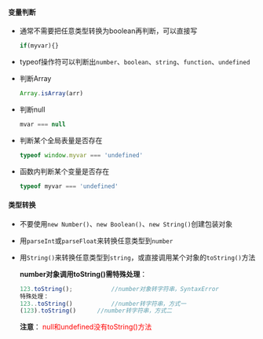 #### 变量判断

* 通常不需要把任意类型转换为boolean再判断，可以直接写 

  ```js
  if(myvar){}
  ```

* typeof操作符可以判断出`number`、`boolean`、`string`、`function`、`undefined`

* 判断Array

  ```js
  Array.isArray(arr)
  ```

* 判断null

  ```js
  mvar === null
  ```

* 判断某个全局表量是否存在

  ```js
  typeof window.myvar === 'undefined'
  ```

* 函数内判断某个变量是否存在

  ```js
  typeof myvar === 'undefined'
  ```

#### 类型转换

* 不要使用`new Number()`、`new Boolean()`、`new String()`创建包装对象

* 用`parseInt`或`parseFloat`来转换任意类型到`number`

* 用`String()`来转换任意类型到`string`，或直接调用某个对象的`toString()`方法

  **number对象调用toString()需特殊处理**：

  ```js
  123.toString();			//number对象转字符串，SyntaxError
  特殊处理：
  123..toString()			//number转字符串，方式一
  (123).toString()		//number转字符串，方式二
  ```

  **注意**： <font color=red>null和undefined没有toString()方法</font>
  
  